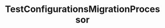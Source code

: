 ---
optionsClassName: TestConfigurationsMigrationProcessorOptions
optionsClassFullName: MigrationTools.Processors.TestConfigurationsMigrationProcessorOptions
configurationSamples:
- name: confinguration.json
  description: 
  code: >-
    {
      "MigrationTools": {
        "Processors": [
          {
            "ProcessorType": "TestConfigurationsMigrationProcessor",
            "Enabled": false,
            "Enrichers": null,
            "ProcessorEnrichers": null,
            "SourceName": null,
            "TargetName": null,
            "RefName": null
          }
        ]
      }
    }
  sampleFor: MigrationTools.Processors.TestConfigurationsMigrationProcessorOptions
- name: defaults
  description: 
  code: >-
    {
      "MigrationTools": {
        "ProcessorDefaults": {
          "TestConfigurationsMigrationProcessor": []
        }
      }
    }
  sampleFor: MigrationTools.Processors.TestConfigurationsMigrationProcessorOptions
- name: Classic
  description: 
  code: >-
    {
      "$type": "TestConfigurationsMigrationProcessorOptions",
      "Enabled": false,
      "Enrichers": null,
      "ProcessorEnrichers": null,
      "SourceName": null,
      "TargetName": null
    }
  sampleFor: MigrationTools.Processors.TestConfigurationsMigrationProcessorOptions
description: This processor can migrate `test configuration`. This should be run before `LinkMigrationConfig`.
className: TestConfigurationsMigrationProcessor
typeName: Processors
architecture: 
options:
- parameterName: Enabled
  type: Boolean
  description: If set to `true` then the processor will run. Set to `false` and the processor will not run.
  defaultValue: missng XML code comments
- parameterName: Enrichers
  type: List
  description: A list of enrichers that can augment the proccessing of the data
  defaultValue: missng XML code comments
- parameterName: ProcessorEnrichers
  type: List
  description: List of Enrichers that can be used to add more features to this processor. Only works with Native Processors and not legacy Processors.
  defaultValue: missng XML code comments
- parameterName: RefName
  type: String
  description: '`Refname` will be used in the future to allow for using named Options without the need to copy all of the options.'
  defaultValue: missng XML code comments
- parameterName: SourceName
  type: String
  description: missng XML code comments
  defaultValue: missng XML code comments
- parameterName: TargetName
  type: String
  description: missng XML code comments
  defaultValue: missng XML code comments
status: Beta
processingTarget: Suites & Plans
classFile: /src/MigrationTools.Clients.AzureDevops.ObjectModel/Processors/TestConfigurationsMigrationProcessor.cs
optionsClassFile: /src/MigrationTools.Clients.AzureDevops.ObjectModel/Processors/TestConfigurationsMigrationProcessorOptions.cs

redirectFrom:
- /Reference/Processors/TestConfigurationsMigrationProcessorOptions/
layout: reference
toc: true
permalink: /Reference/Processors/TestConfigurationsMigrationProcessor/
title: TestConfigurationsMigrationProcessor
categories:
- Processors
- 
topics:
- topic: notes
  path: /docs/Reference/Processors/TestConfigurationsMigrationProcessor-notes.md
  exists: false
  markdown: ''
- topic: introduction
  path: /docs/Reference/Processors/TestConfigurationsMigrationProcessor-introduction.md
  exists: false
  markdown: ''

---